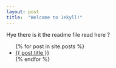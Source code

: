 ```yaml
---
layout: post
title:  "Welcome to Jekyll!"
---
```


Hye there is it the readme file read here ?

<ul>
  {% for post in site.posts %}
    <li>
      <a href="{{ post.url }}">{{ post.title }}</a>
    </li>
  {% endfor %}
</ul>
